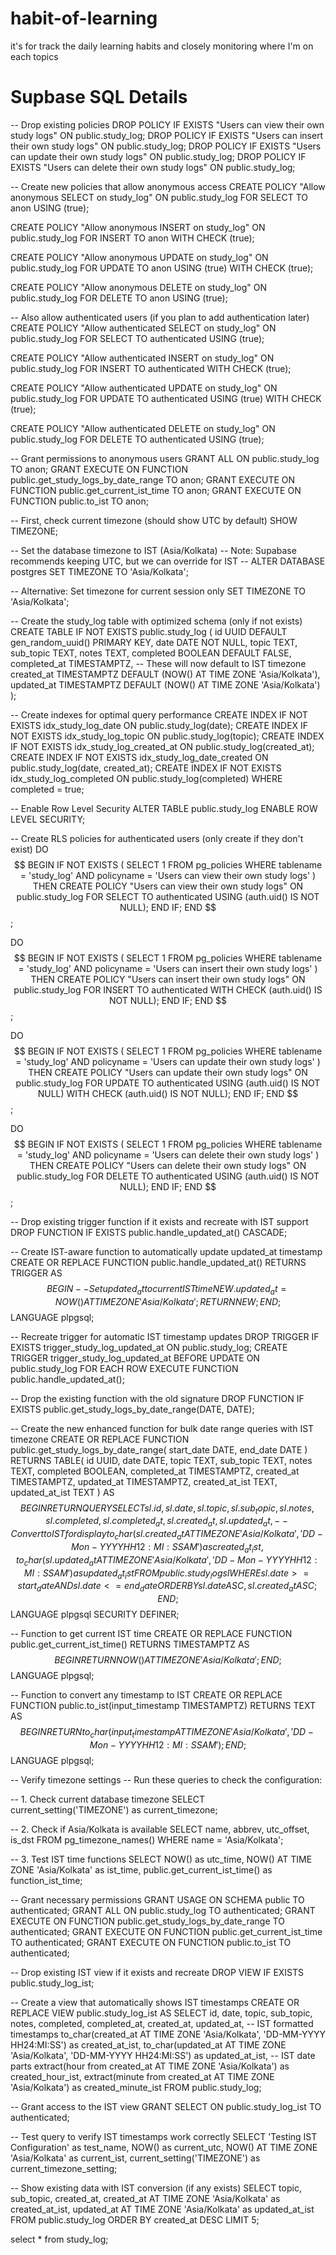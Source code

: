 # habit-of-learning

it's for track the daily learning habits and closely monitoring where I'm on each topics

# Supbase SQL Details

-- Drop existing policies
DROP POLICY IF EXISTS "Users can view their own study logs" ON public.study_log;
DROP POLICY IF EXISTS "Users can insert their own study logs" ON public.study_log;
DROP POLICY IF EXISTS "Users can update their own study logs" ON public.study_log;
DROP POLICY IF EXISTS "Users can delete their own study logs" ON public.study_log;

-- Create new policies that allow anonymous access
CREATE POLICY "Allow anonymous SELECT on study_log" ON public.study_log
    FOR SELECT
    TO anon
    USING (true);

CREATE POLICY "Allow anonymous INSERT on study_log" ON public.study_log
    FOR INSERT
    TO anon
    WITH CHECK (true);

CREATE POLICY "Allow anonymous UPDATE on study_log" ON public.study_log
    FOR UPDATE
    TO anon
    USING (true)
    WITH CHECK (true);

CREATE POLICY "Allow anonymous DELETE on study_log" ON public.study_log
    FOR DELETE
    TO anon
    USING (true);

-- Also allow authenticated users (if you plan to add authentication later)
CREATE POLICY "Allow authenticated SELECT on study_log" ON public.study_log
    FOR SELECT
    TO authenticated
    USING (true);

CREATE POLICY "Allow authenticated INSERT on study_log" ON public.study_log
    FOR INSERT
    TO authenticated
    WITH CHECK (true);

CREATE POLICY "Allow authenticated UPDATE on study_log" ON public.study_log
    FOR UPDATE
    TO authenticated
    USING (true)
    WITH CHECK (true);

CREATE POLICY "Allow authenticated DELETE on study_log" ON public.study_log
    FOR DELETE
    TO authenticated
    USING (true);

-- Grant permissions to anonymous users
GRANT ALL ON public.study_log TO anon;
GRANT EXECUTE ON FUNCTION public.get_study_logs_by_date_range TO anon;
GRANT EXECUTE ON FUNCTION public.get_current_ist_time TO anon;
GRANT EXECUTE ON FUNCTION public.to_ist TO anon;


-- First, check current timezone (should show UTC by default)
SHOW TIMEZONE;

-- Set the database timezone to IST (Asia/Kolkata)
-- Note: Supabase recommends keeping UTC, but we can override for IST
-- ALTER DATABASE postgres SET TIMEZONE TO 'Asia/Kolkata';

-- Alternative: Set timezone for current session only
SET TIMEZONE TO 'Asia/Kolkata';

-- Create the study_log table with optimized schema (only if not exists)
CREATE TABLE IF NOT EXISTS public.study_log (
    id UUID DEFAULT gen_random_uuid() PRIMARY KEY,
    date DATE NOT NULL,
    topic TEXT,
    sub_topic TEXT,
    notes TEXT,
    completed BOOLEAN DEFAULT FALSE,
    completed_at TIMESTAMPTZ,
    -- These will now default to IST timezone
    created_at TIMESTAMPTZ DEFAULT (NOW() AT TIME ZONE 'Asia/Kolkata'),
    updated_at TIMESTAMPTZ DEFAULT (NOW() AT TIME ZONE 'Asia/Kolkata')
);

-- Create indexes for optimal query performance
CREATE INDEX IF NOT EXISTS idx_study_log_date ON public.study_log(date);
CREATE INDEX IF NOT EXISTS idx_study_log_topic ON public.study_log(topic);
CREATE INDEX IF NOT EXISTS idx_study_log_created_at ON public.study_log(created_at);
CREATE INDEX IF NOT EXISTS idx_study_log_date_created ON public.study_log(date, created_at);
CREATE INDEX IF NOT EXISTS idx_study_log_completed ON public.study_log(completed) WHERE completed = true;

-- Enable Row Level Security
ALTER TABLE public.study_log ENABLE ROW LEVEL SECURITY;

-- Create RLS policies for authenticated users (only create if they don't exist)
DO $$
BEGIN
    IF NOT EXISTS (
        SELECT 1 FROM pg_policies 
        WHERE tablename = 'study_log' 
        AND policyname = 'Users can view their own study logs'
    ) THEN
        CREATE POLICY "Users can view their own study logs" ON public.study_log
            FOR SELECT 
            TO authenticated
            USING (auth.uid() IS NOT NULL);
    END IF;
END $$;

DO $$
BEGIN
    IF NOT EXISTS (
        SELECT 1 FROM pg_policies 
        WHERE tablename = 'study_log' 
        AND policyname = 'Users can insert their own study logs'
    ) THEN
        CREATE POLICY "Users can insert their own study logs" ON public.study_log
            FOR INSERT 
            TO authenticated
            WITH CHECK (auth.uid() IS NOT NULL);
    END IF;
END $$;

DO $$
BEGIN
    IF NOT EXISTS (
        SELECT 1 FROM pg_policies 
        WHERE tablename = 'study_log' 
        AND policyname = 'Users can update their own study logs'
    ) THEN
        CREATE POLICY "Users can update their own study logs" ON public.study_log
            FOR UPDATE 
            TO authenticated
            USING (auth.uid() IS NOT NULL)
            WITH CHECK (auth.uid() IS NOT NULL);
    END IF;
END $$;

DO $$
BEGIN
    IF NOT EXISTS (
        SELECT 1 FROM pg_policies 
        WHERE tablename = 'study_log' 
        AND policyname = 'Users can delete their own study logs'
    ) THEN
        CREATE POLICY "Users can delete their own study logs" ON public.study_log
            FOR DELETE 
            TO authenticated
            USING (auth.uid() IS NOT NULL);
    END IF;
END $$;

-- Drop existing trigger function if it exists and recreate with IST support
DROP FUNCTION IF EXISTS public.handle_updated_at() CASCADE;

-- Create IST-aware function to automatically update updated_at timestamp
CREATE OR REPLACE FUNCTION public.handle_updated_at()
RETURNS TRIGGER AS $$
BEGIN
    -- Set updated_at to current IST time
    NEW.updated_at = NOW() AT TIME ZONE 'Asia/Kolkata';
    RETURN NEW;
END;
$$ LANGUAGE plpgsql;

-- Recreate trigger for automatic IST timestamp updates
DROP TRIGGER IF EXISTS trigger_study_log_updated_at ON public.study_log;
CREATE TRIGGER trigger_study_log_updated_at
    BEFORE UPDATE ON public.study_log
    FOR EACH ROW
    EXECUTE FUNCTION public.handle_updated_at();

-- Drop the existing function with the old signature
DROP FUNCTION IF EXISTS public.get_study_logs_by_date_range(DATE, DATE);

-- Create the new enhanced function for bulk date range queries with IST timezone
CREATE OR REPLACE FUNCTION public.get_study_logs_by_date_range(
    start_date DATE,
    end_date DATE
)
RETURNS TABLE(
    id UUID,
    date DATE,
    topic TEXT,
    sub_topic TEXT,
    notes TEXT,
    completed BOOLEAN,
    completed_at TIMESTAMPTZ,
    created_at TIMESTAMPTZ,
    updated_at TIMESTAMPTZ,
    created_at_ist TEXT,
    updated_at_ist TEXT
) AS $$
BEGIN
    RETURN QUERY
    SELECT 
        sl.id,
        sl.date,
        sl.topic,
        sl.sub_topic,
        sl.notes,
        sl.completed,
        sl.completed_at,
        sl.created_at,
        sl.updated_at,
        -- Convert to IST for display
        to_char(sl.created_at AT TIME ZONE 'Asia/Kolkata', 'DD-Mon-YYYY HH12:MI:SS AM') as created_at_ist,
        to_char(sl.updated_at AT TIME ZONE 'Asia/Kolkata', 'DD-Mon-YYYY HH12:MI:SS AM') as updated_at_ist
    FROM public.study_log sl
    WHERE sl.date >= start_date 
      AND sl.date <= end_date
    ORDER BY sl.date ASC, sl.created_at ASC;
END;
$$ LANGUAGE plpgsql SECURITY DEFINER;

-- Function to get current IST time
CREATE OR REPLACE FUNCTION public.get_current_ist_time()
RETURNS TIMESTAMPTZ AS $$
BEGIN
    RETURN NOW() AT TIME ZONE 'Asia/Kolkata';
END;
$$ LANGUAGE plpgsql;

-- Function to convert any timestamp to IST
CREATE OR REPLACE FUNCTION public.to_ist(input_timestamp TIMESTAMPTZ)
RETURNS TEXT AS $$
BEGIN
    RETURN to_char(input_timestamp AT TIME ZONE 'Asia/Kolkata', 'DD-Mon-YYYY HH12:MI:SS AM');
END;
$$ LANGUAGE plpgsql;

-- Verify timezone settings
-- Run these queries to check the configuration:

-- 1. Check current database timezone
SELECT current_setting('TIMEZONE') as current_timezone;

-- 2. Check if Asia/Kolkata is available
SELECT name, abbrev, utc_offset, is_dst 
FROM pg_timezone_names() 
WHERE name = 'Asia/Kolkata';

-- 3. Test IST time functions
SELECT 
    NOW() as utc_time,
    NOW() AT TIME ZONE 'Asia/Kolkata' as ist_time,
    public.get_current_ist_time() as function_ist_time;

-- Grant necessary permissions
GRANT USAGE ON SCHEMA public TO authenticated;
GRANT ALL ON public.study_log TO authenticated;
GRANT EXECUTE ON FUNCTION public.get_study_logs_by_date_range TO authenticated;
GRANT EXECUTE ON FUNCTION public.get_current_ist_time TO authenticated;
GRANT EXECUTE ON FUNCTION public.to_ist TO authenticated;

-- Drop existing IST view if it exists and recreate
DROP VIEW IF EXISTS public.study_log_ist;

-- Create a view that automatically shows IST timestamps
CREATE OR REPLACE VIEW public.study_log_ist AS
SELECT 
    id,
    date,
    topic,
    sub_topic,
    notes,
    completed,
    completed_at,
    created_at,
    updated_at,
    -- IST formatted timestamps
    to_char(created_at AT TIME ZONE 'Asia/Kolkata', 'DD-MM-YYYY HH24:MI:SS') as created_at_ist,
    to_char(updated_at AT TIME ZONE 'Asia/Kolkata', 'DD-MM-YYYY HH24:MI:SS') as updated_at_ist,
    -- IST date parts
    extract(hour from created_at AT TIME ZONE 'Asia/Kolkata') as created_hour_ist,
    extract(minute from created_at AT TIME ZONE 'Asia/Kolkata') as created_minute_ist
FROM public.study_log;

-- Grant access to the IST view
GRANT SELECT ON public.study_log_ist TO authenticated;

-- Test query to verify IST timestamps work correctly
SELECT 
    'Testing IST Configuration' as test_name,
    NOW() as current_utc,
    NOW() AT TIME ZONE 'Asia/Kolkata' as current_ist,
    current_setting('TIMEZONE') as current_timezone_setting;

-- Show existing data with IST conversion (if any exists)
SELECT 
    topic,
    sub_topic,
    created_at,
    created_at AT TIME ZONE 'Asia/Kolkata' as created_at_ist,
    updated_at AT TIME ZONE 'Asia/Kolkata' as updated_at_ist
FROM public.study_log 
ORDER BY created_at DESC 
LIMIT 5;

select * from study_log;